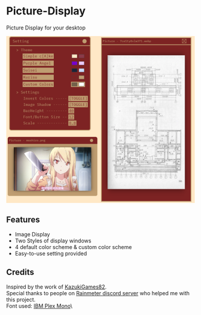 # Picture-Display
Picture Display for your desktop

![image](https://github.com/EverMeme1138/Picture-Display/blob/main/image.png)

## Features
- Image Display
- Two Styles of display windows
- 4 default color scheme & custom color scheme
- Easy-to-use setting provided

## Credits
Inspired by the work of [KazukiGames82](https://github.com/KazukiGames82).\
Special thanks to people on [Rainmeter discord server](https://discord.gg/rainmeter) who helped me with this project.\
Font used: [IBM Plex Mono](https://fonts.google.com/specimen/IBM+Plex+Mono)\

